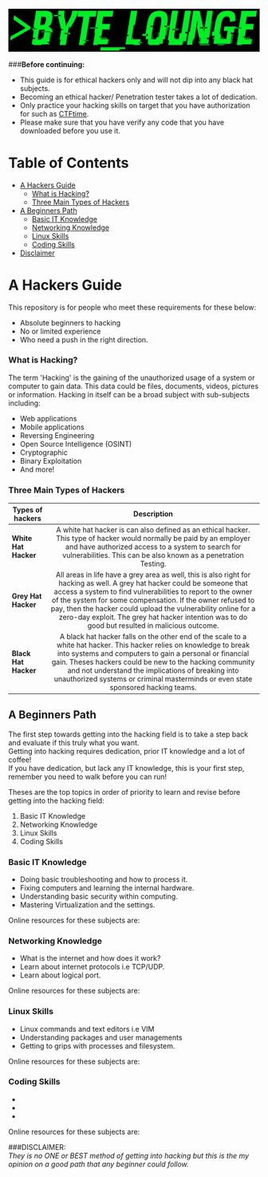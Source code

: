 ![Banner](BYTE_LOUNGE_BANNER.png)

###**Before continuing:**

* This guide is for ethical hackers only and will not dip into any black hat subjects.
* Becoming an ethical hacker/ Penetration tester takes a lot of dedication.
* Only practice your hacking skills on target that you have authorization for such as [CTFtime](https://ctftime.org/).
* Please make sure that you have verify any code that you have downloaded before you use it.

#   Table of Contents
* [A Hackers Guide](#A-Hackers-Guide)
    * [What is Hacking?](#What-is-Hacking-?)
    * [Three Main Types of Hackers](#Three-Main-Types-of-Hackers)
* [A Beginners Path](#A-Beginners-Path)
    * [Basic IT Knowledge](#Basic-IT-Knowledge)
    * [Networking Knowledge](#Networking-Knowledge)
    * [Linux Skills](#Linux-Skills)
    * [Coding Skills](#Coding-Skills)
* [Disclaimer](#Disclaimer)

# A Hackers Guide

This repository is for  people who meet these requirements for these below:

* Absolute beginners to hacking
* No or limited experience
* Who need a push in the right direction.  

### What is Hacking?
The term 'Hacking' is the gaining of the unauthorized usage of a system or computer to gain data. 
This data could be files, documents, videos, pictures or information. Hacking in itself can be a broad subject with sub-subjects including:

* Web applications
* Mobile applications
* Reversing Engineering 
* Open Source Intelligence (OSINT)
* Cryptographic
* Binary Exploitation
* And more!

### Three Main Types of Hackers
| Types of hackers  | Description   |
| -------------     |:-------------:|
| **White Hat Hacker**  | A white hat hacker is can also defined as an ethical hacker. This type of hacker would normally be paid by an employer and have authorized access to a system to search for vulnerabilities. This can be also known as a  penetration Testing. | 
| **Grey Hat Hacker**   | All areas in life have a grey area as well, this is also right for hacking as well. A grey hat hacker could be someone that access a system to find vulnerabilities to report to the owner of the system for some compensation. If the owner refused to pay, then the hacker could upload the vulnerability online for a zero-day exploit. The grey hat hacker intention was to do good but resulted in malicious outcome.  |
| **Black Hat Hacker**  | A black hat hacker falls on the other end of the scale to a white hat hacker. This hacker relies on knowledge to break into systems and computers to gain a personal or financial gain. Theses hackers could be new to the hacking community and not understand the implications of breaking into unauthorized systems or criminal masterminds or even state sponsored hacking teams.   |


## A Beginners Path
The first step towards getting into the hacking field is to take a step back and evaluate if this truly what you want.  
Getting into hacking requires dedication, prior IT knowledge and a lot of coffee!  
If you have dedication, but lack any IT knowledge, this is your first step, remember you need to walk before you can run!  

Theses are the top topics in order of priority to learn and revise before getting into the hacking field:  
1. Basic IT Knowledge
2. Networking Knowledge
3. Linux Skills
4. Coding Skills

### Basic IT Knowledge
* Doing basic troubleshooting and how to process it.  
* Fixing computers and learning the internal hardware.  
* Understanding basic security within computing.  
* Mastering Virtualization and the settings.

Online resources for these subjects are:

### Networking Knowledge
* What is the internet and how does it work?
* Learn about internet protocols i.e TCP/UDP.
* Learn about logical port.

Online resources for these subjects are:

### Linux Skills
* Linux commands and text editors i.e VIM
* Understanding packages and user managements
* Getting to grips with processes and filesystem.

Online resources for these subjects are:


### Coding Skills
*
*
*
Online resources for these subjects are:


###DISCLAIMER:  
*They is no ONE or BEST method of getting into hacking but this is the my opinion on a good path that any beginner could follow.*
